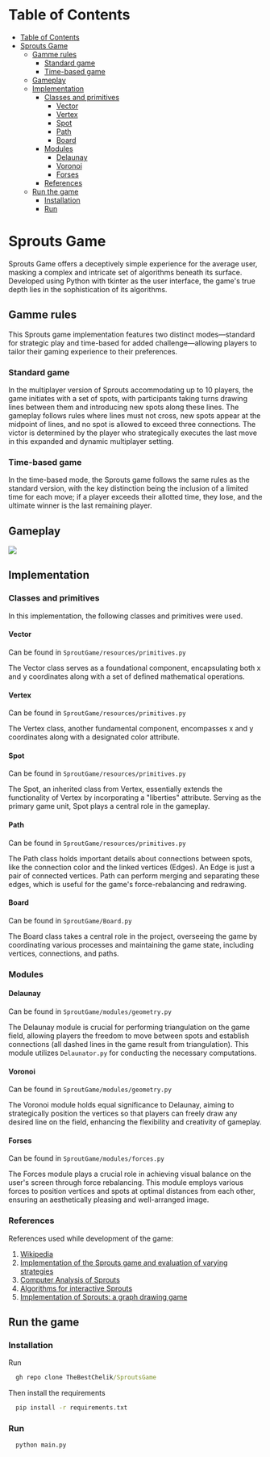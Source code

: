 # Table of Contents
- [Table of Contents](#table-of-contents)
- [Sprouts Game](#sprouts-game)
  - [Gamme rules](#gamme-rules)
    - [Standard game](#standard-game)
    - [Time-based game](#time-based-game)
  - [Gameplay](#gameplay)
  - [Implementation](#implementation)
    - [Classes and primitives](#classes-and-primitives)
      - [Vector](#vector)
      - [Vertex](#vertex)
      - [Spot](#spot)
      - [Path](#path)
      - [Board](#board)
    - [Modules](#modules)
      - [Delaunay](#delaunay)
      - [Voronoi](#voronoi)
      - [Forses](#forses)
    - [References](#references)
  - [Run the game](#run-the-game)
    - [Installation](#installation)
    - [Run](#run)

# Sprouts Game
Sprouts Game offers a deceptively simple experience for the average user, masking a complex and intricate set of algorithms beneath its surface. Developed using Python with tkinter as the user interface, the game's true depth lies in the sophistication of its algorithms.

## Gamme rules
This Sprouts game implementation features two distinct modes—standard for strategic play and time-based for added challenge—allowing players to tailor their gaming experience to their preferences.
### Standard game
In the multiplayer version of Sprouts accommodating up to 10 players, the game initiates with a set of spots, with participants taking turns drawing lines between them and introducing new spots along these lines. The gameplay follows rules where lines must not cross, new spots appear at the midpoint of lines, and no spot is allowed to exceed three connections. The victor is determined by the player who strategically executes the last move in this expanded and dynamic multiplayer setting.
### Time-based game
In the time-based mode, the Sprouts game follows the same rules as the standard version, with the key distinction being the inclusion of a limited time for each move; if a player exceeds their allotted time, they lose, and the ultimate winner is the last remaining player.

## Gameplay
![](https://github.com/TheBestChelik/SproutsGame/blob/main/img/Gameplay.gif?raw=true)

## Implementation

### Classes and primitives
In this implementation, the following classes and primitives were used.

#### Vector
Can be found in `SproutGame/resources/primitives.py`

The Vector class serves as a foundational component, encapsulating both x and y coordinates along with a set of defined mathematical operations.
#### Vertex
Can be found in `SproutGame/resources/primitives.py`

The Vertex class, another fundamental component, encompasses x and y coordinates along with a designated color attribute.
#### Spot
Can be found in `SproutGame/resources/primitives.py`

The Spot, an inherited class from Vertex, essentially extends the functionality of Vertex by incorporating a "liberties" attribute. Serving as the primary game unit, Spot plays a central role in the gameplay.
#### Path
Can be found in `SproutGame/resources/primitives.py`

The Path class holds important details about connections between spots, like the connection color and the linked vertices (Edges). An Edge is just a pair of connected vertices. Path can perform merging and separating these edges, which is useful for the game's force-rebalancing and redrawing.

#### Board
Can be found in `SproutGame/Board.py`

The Board class takes a central role in the project, overseeing the game by coordinating various processes and maintaining the game state, including vertices, connections, and paths.

### Modules

#### Delaunay
Can be found in `SproutGame/modules/geometry.py`

The Delaunay module is crucial for performing triangulation on the game field, allowing players the freedom to move between spots and establish connections (all dashed lines in the game result from triangulation). This module utilizes `Delaunator.py` for conducting the necessary computations.
#### Voronoi
Can be found in `SproutGame/modules/geometry.py`

The Voronoi module holds equal significance to Delaunay, aiming to strategically position the vertices so that players can freely draw any desired line on the field, enhancing the flexibility and creativity of gameplay.
#### Forses
Can be found in `SproutGame/modules/forces.py`

The Forces module plays a crucial role in achieving visual balance on the user's screen through force rebalancing. This module employs various forces to position vertices and spots at optimal distances from each other, ensuring an aesthetically pleasing and well-arranged image.
### References
References used while development of the game:

1. [Wikipedia](https://en.wikipedia.org/wiki/Sprouts_(game))
2. [Implementation of the
Sprouts game and
evaluation of varying
strategies](https://www2.ki.informatik.uni-frankfurt.de/bachelor/abgeschlossen/2016_Hanczak.pdf)
3. [Computer Analysis of Sprouts](https://www.cs.cmu.edu/~sleator/papers/sprouts.pdf)
4. [Algorithms for interactive Sprouts](https://www.sciencedirect.com/science/article/pii/S0304397516302778)
5. [Implementation of Sprouts:
a graph drawing game](https://arxiv.org/pdf/2108.07671.pdf)

## Run the game
### Installation
Run
```bat 
  gh repo clone TheBestChelik/SproutsGame
```
Then install the requirements
```bat
  pip install -r requirements.txt 
```
### Run
```bat
  python main.py
```
